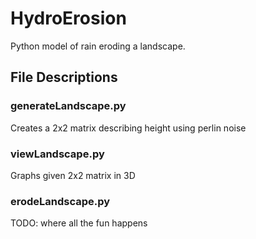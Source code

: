 # HydroErosion
Python model of rain eroding a landscape.

## File Descriptions
### generateLandscape.py
Creates a 2x2 matrix describing height using perlin noise

### viewLandscape.py
Graphs given 2x2 matrix in 3D

### erodeLandscape.py
TODO: where all the fun happens
